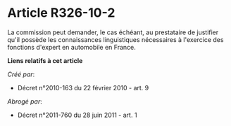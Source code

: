 # Article R326-10-2

La commission peut demander, le cas échéant, au prestataire de justifier qu'il possède les connaissances linguistiques
nécessaires à l'exercice des fonctions d'expert en automobile en France.

**Liens relatifs à cet article**

_Créé par_:

  - Décret n°2010-163 du 22 février 2010 - art. 9

_Abrogé par_:

  - Décret n°2011-760 du 28 juin 2011 - art. 1
